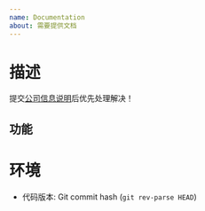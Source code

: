 ```yaml
---
name: Documentation
about: 需要提供文档
---
```


# 描述

提交[公司信息说明](http://chatopera.mikecrm.com/lVtMuGN)后优先处理解决！

## 功能

<!-- 针对某功能，需要提供详细描述文档 -->

# 环境

- 代码版本:
  Git commit hash (`git rev-parse HEAD`)
